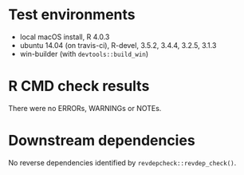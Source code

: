 # Test environments

* local macOS install, R 4.0.3
* ubuntu 14.04 (on travis-ci), R-devel, 3.5.2, 3.4.4, 3.2.5, 3.1.3
* win-builder (with `devtools::build_win`)

# R CMD check results

There were no ERRORs, WARNINGs or NOTEs.

# Downstream dependencies

No reverse dependencies identified by `revdepcheck::revdep_check()`.
